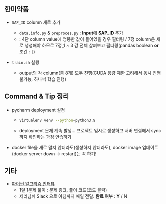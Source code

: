 ## 한미약품

- `SAP_ID` column 새로 추가

  - `data.info.py` & `preproces.py` : **Input**에 **SAP_ID** 추가
  -  : 4단 column value에 엉뚱한 값이 들어있을 경우 필터링 / 7정 column은 새로 생성해야 하므로 7정_1 ~ 3 값 전체 살펴보고 필터링(pandas boolean **or** 조건 : `|`)

- `train.sh` 실행

  - output의 각 column(총 8개) 모두 진행(CUDA 용량 제한 고려해서 동시 진행 불가능, 하나씩 학습 진행)

  

## Command & Tip 정리

- pycharm deployment 설정

  - ```bash
    virtualenv venv --python=python3.9
    ```

  - deployment 문제 계속 발생... 프로젝트 임시로 생성하고 서버 연결해서 sync 까지 확인하는 과정 연습하기
  
- docker file을 새로 말지 않더라도(생성하지 않더라도), docker image 업데이트(docker server down -> restart)는 꼭 하기!



## 기타

- [파이썬 알고리즘 인터뷰](https://github.com/onlybooks/algorithm-interview)
  - 1일 1문제 풀이 : 문제 링크, 풀이 코드(코드 블럭)
  - 제리님께 Slack 으로 아침까지 매일 전달. **완료 여부** : **Y** / N
